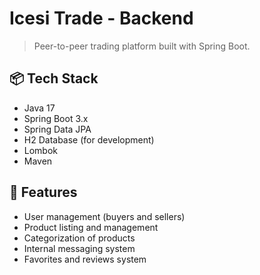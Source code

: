 # Icesi Trade - Backend

> Peer-to-peer trading platform built with Spring Boot.

## 📦 Tech Stack

- Java 17
- Spring Boot 3.x
- Spring Data JPA
- H2 Database (for development)
- Lombok
- Maven

## 🚀 Features

- User management (buyers and sellers)
- Product listing and management
- Categorization of products
- Internal messaging system
- Favorites and reviews system
